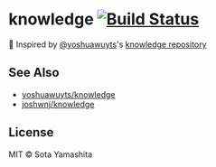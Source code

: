 [Build Badge]: https://travis-ci.org/sotayamashita/knowledge.svg?branch=master
[Build Link]:  https://travis-ci.org/sotayamashita/knowledge

# knowledge [![Build Status][Build Badge]][Build Link]

:gift: Inspired by [@yoshuawuyts](https://github.com/yoshuawuyts)'s [knowledge repository](https://github.com/yoshuawuyts/knowledge)

## See Also

* [yoshuawuyts/knowledge](https://github.com/yoshuawuyts/knowledge)
* [joshwnj/knowledge](https://github.com/joshwnj/knowledge)

## License

MIT © Sota Yamashita
